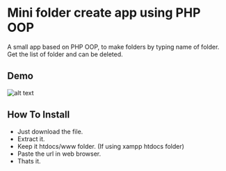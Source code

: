 # Mini folder create app using PHP OOP
A small app based on PHP OOP, to make folders by typing name of folder. Get the list of folder and can be deleted.

## Demo

![alt text](https://github.com/hakikz/oop-php-mini-folder-create-app/blob/master/asset/demo.gif)

## How To Install

- Just download the file.
- Extract it.
- Keep it htdocs/www folder. (If using xampp htdocs folder)
- Paste the url in web browser.
- Thats it.
